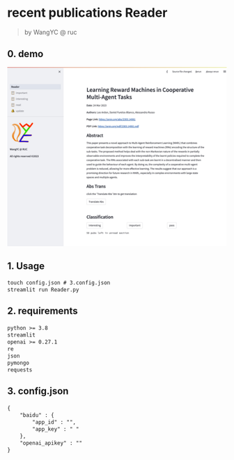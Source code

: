 # recent publications Reader

> by WangYC @ ruc

## 0. demo
![demo](./demo.jpg)

## 1. Usage

```
touch config.json # 3.config.json
streamlit run Reader.py
```
## 2. requirements
```
python >= 3.8
streamlit
openai >= 0.27.1
re
json
pymongo
requests
```
## 3. config.json
```
{
    "baidu" : {
        "app_id" : "",
        "app_key" : " "
    },
    "openai_apikey" : ""
}
```
## 
